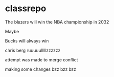 # classrepo
The blazers will win the NBA championship in 2032

Maybe 

Bucks will always win 

chris berg ruuuuulllllzzzzzz

attempt was made to merge conflict

making some changes bzz bzz bzz 